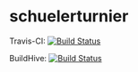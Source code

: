 schuelerturnier
===============

Travis-CI:   [![Build Status](https://secure.travis-ci.org/marthaler/schuelerturnier.png)](http://travis-ci.org/marthaler/schuelerturnier)

BuildHive:   [![Build Status](https://buildhive.cloudbees.com/job/marthaler/job/schuelerturnier/badge/icon)](https://buildhive.cloudbees.com/job/marthaler/job/schuelerturnier/)
